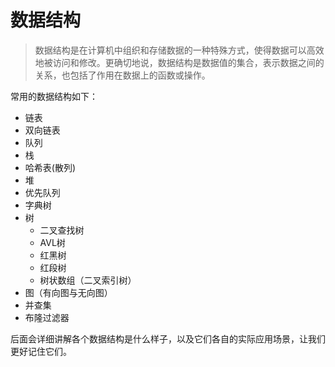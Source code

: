 # 数据结构

> 数据结构是在计算机中组织和存储数据的一种特殊方式，使得数据可以高效地被访问和修改。更确切地说，数据结构是数据值的集合，表示数据之间的关系，也包括了作用在数据上的函数或操作。

常用的数据结构如下：

- 链表
- 双向链表
- 队列
- 栈
- 哈希表(散列)
- 堆
- 优先队列
- 字典树
- 树
  - 二叉查找树
  - AVL树
  - 红黑树
  - 红段树
  - 树状数组（二叉索引树）
- 图（有向图与无向图）
- 并查集
- 布隆过滤器

后面会详细讲解各个数据结构是什么样子，以及它们各自的实际应用场景，让我们更好记住它们。